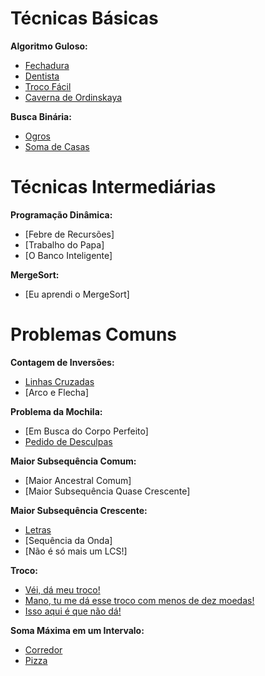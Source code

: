 # Técnicas Básicas
**Algoritmo Guloso:**
- [Fechadura]()
- [Dentista]()
- [Troco Fácil]()
- [Caverna de Ordinskaya]()

**Busca Binária:**
- [Ogros]()
- [Soma de Casas]()

# Técnicas Intermediárias
**Programação Dinâmica:**
- [Febre de Recursões]
- [Trabalho do Papa]
- [O Banco Inteligente]

**MergeSort:**
- [Eu aprendi o MergeSort]

# Problemas Comuns
**Contagem de Inversões:**
- [Linhas Cruzadas]()
- [Arco e Flecha]

**Problema da Mochila:**
- [Em Busca do Corpo Perfeito]
- [Pedido de Desculpas]()

**Maior Subsequência Comum:**
- [Maior Ancestral Comum]
- [Maior Subsequência Quase Crescente]

**Maior Subsequência Crescente:**
- [Letras]()
- [Sequência da Onda]
- [Não é só mais um LCS!]

**Troco:**
- [Véi, dá meu troco!]()
- [Mano, tu me dá esse troco com menos de dez moedas!]()
- [Isso aqui é que não dá!]()

**Soma Máxima em um Intervalo:**
- [Corredor]()
- [Pizza]()